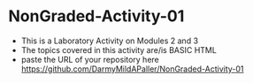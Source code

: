 # NonGraded-Activity-01
- This is a Laboratory Activity on Modules 2 and 3
- The topics covered in this activity are/is BASIC HTML
- paste the URL of your repository here https://github.com/DarmyMildAPaller/NonGraded-Activity-01
